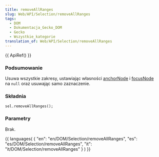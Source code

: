 ```yaml
---
title: removeAllRanges
slug: Web/API/Selection/removeAllRanges
tags:
  - DOM
  - Dokumentacja_Gecko_DOM
  - Gecko
  - Wszystkie_kategorie
translation_of: Web/API/Selection/removeAllRanges
---
```

{{ ApiRef() }}

### Podsumowanie

Usuwa wszystkie zakresy, ustawiając własności [anchorNode](pl/DOM/Selection/anchorNode) i [focusNode](pl/DOM/Selection/focusNode) na `null` oraz usuwając samo zaznaczenie.

### Składnia

    sel.removeAllRanges();

### Parametry

Brak.





{{ languages( { "en": "en/DOM/Selection/removeAllRanges", "es": "es/DOM/Selection/removeAllRanges", "it": "it/DOM/Selection/removeAllRanges" } ) }}
